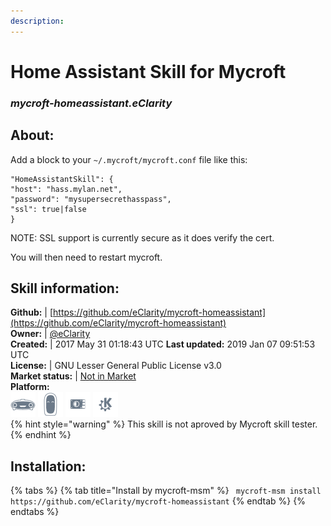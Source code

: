 ```yaml
--- 
description: 
---
```


# Home Assistant Skill for Mycroft  
### _mycroft-homeassistant.eClarity_  
## About:  
Add a block to your `~/.mycroft/mycroft.conf` file like this:

```
"HomeAssistantSkill": {
"host": "hass.mylan.net",
"password": "mysupersecrethasspass",
"ssl": true|false
}
```

NOTE: SSL support is currently secure as it does verify the cert.

You will then need to restart mycroft.

## Skill information:  
**Github:** | [https://github.com/eClarity/mycroft-homeassistant](https://github.com/eClarity/mycroft-homeassistant)  
**Owner:** | [@eClarity](https://github.com/eClarity)  
**Created:** | 2017 May 31 01:18:43 UTC  **Last updated:** 2019 Jan 07 09:51:53 UTC  
**License:** | GNU Lesser General Public License v3.0  
**Market status:** | [Not in Market](https://market.mycroft.ai/skill/)  
**Platform:**  
 ![](../.gitbook/assets/mark-1-icon.png)  ![](../.gitbook/assets/mark-2-icon.png)  ![](../.gitbook/assets/picroft-icon.png)  ![](../.gitbook/assets/kde.png)   
{% hint style="warning" %}
This skill is not aproved by Mycroft skill tester.
{% endhint %}
    
## Installation:  
{% tabs %}
{% tab title="Install by mycroft-msm" %}
``` mycroft-msm install https://github.com/eClarity/mycroft-homeassistant```
{% endtab %}
  {% endtabs %}
  